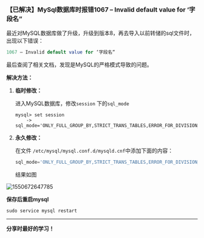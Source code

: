 ### 【已解决】MySql数据库时报错1067 – Invalid default value for ‘字段名“

最近对MySQL数据库做了升级，升级到版本8，再去导入以前转储的sql文件时，出现以下错误：

```sql
1067 – Invalid default value for ‘字段名“
```

最后查阅了相关文档，发现是MySQL的严格模式导致的问题。

**解决方法：**

1. **临时修改：**

   进入MySQL数据库，修改`session` 下的`sql_mode`

   ```
   mysql> set session
       -> sql_mode='ONLY_FULL_GROUP_BY,STRICT_TRANS_TABLES,ERROR_FOR_DIVISION_BY_ZERO,NO_AUTO_CREATE_USER,NO_ENGINE_SUBSTITUTION';
   
   ```

2. **永久修改：**

   在文件 `/etc/mysql/mysql.conf.d/mysqld.cnf`中添加下面的内容：

   ```sql
   sql_mode='ONLY_FULL_GROUP_BY,STRICT_TRANS_TABLES,ERROR_FOR_DIVISION_BY_ZERO,NO_AUTO_CREATE_USER,NO_ENGINE_SUBSTITUTION';
   ```

   结果如图

![1550672647785](C:\Users\zhang\AppData\Roaming\Typora\typora-user-images\1550672647785.png)

**保存后重启mysql**

```shell
sudo service mysql restart
```

***

**分享时最好的学习！**

